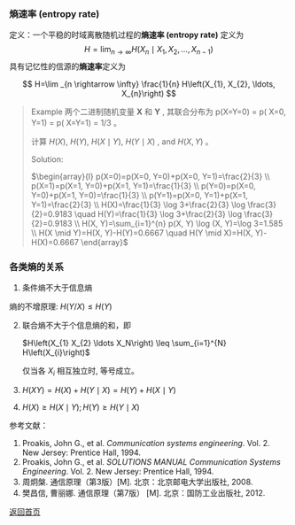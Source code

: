 ### 熵速率 (entropy rate)

定义：一个平稳的时域离散随机过程的**熵速率 (entropy rate)** 定义为
$$
H=\lim _{n \rightarrow \infty} H\left(X_{n} \mid X_{1}, X_{2}, \ldots, X_{n-1}\right)
$$
具有记忆性的信源的**熵速率**定义为

$$
H=\lim _{n \rightarrow \infty} \frac{1}{n} H\left(X_{1}, X_{2}, \ldots, X_{n}\right)
$$

> Example  两个二进制随机变量 $\mathbf{X}$  和 $\mathbf{Y}$ , 其联合分布为  p(X=Y=0) = p( X=0, Y=1) = p( X=Y=1) = 1/3 。
>
> 计算  $H(X)$,  $H(Y)$, $H(X \mid Y)$, $H(Y \mid X)$ , and  $H(X, Y)$ 。
>
> Solution:
>
> $\begin{array}{l}
> p(X=0)=p(X=0, Y=0)+p(X=0, Y=1)=\frac{2}{3} \\
> p(X=1)=p(X=1, Y=0)+p(X=1, Y=1)=\frac{1}{3} \\
> p(Y=0)=p(X=0, Y=0)+p(X=1, Y=0)=\frac{1}{3} \\
> p(Y=1)=p(X=0, Y=1)+p(X=1, Y=1)=\frac{2}{3} \\
> H(X)=\frac{1}{3} \log 3+\frac{2}{3} \log \frac{3}{2}=0.9183 \quad H(Y)=\frac{1}{3} \log 3+\frac{2}{3} \log \frac{3}{2}=0.9183 \\
> H(X, Y)=\sum_{i=1}^{n} p(X, Y) \log (X, Y)=\log 3=1.585 \\
> H(X \mid Y)=H(X, Y)-H(Y)=0.6667 \quad H(Y \mid X)=H(X, Y)-H(X)=0.6667
> \end{array}$

### 各类熵的关系

1. 条件熵不大于信息熵

  熵的不增原理: $H(Y / X) \leq H(Y)$

2. 联合熵不大于个信息熵的和，即

   $H\left(X_{1} X_{2} \ldots X_N\right) \leq \sum_{i=1}^{N} H\left(X_{i}\right)$

   仅当各 $X_{i}$ 相互独立时, 等号成立。

3. $H(X Y)=H(X)+H(Y \mid X)=H(Y)+H(X \mid Y)$

4. $H(X) \geq H(X \mid Y) ; H(Y) \geq H(Y \mid X)$



参考文献：

1. Proakis, John G., et al. *Communication systems engineering*. Vol. 2. New Jersey: Prentice Hall, 1994.
2. Proakis, John G., et al. *SOLUTIONS MANUAL Communication Systems Engineering*. Vol. 2. New Jersey: Prentice Hall, 1994.
3. 周炯槃. 通信原理（第3版）[M\]. 北京：北京邮电大学出版社, 2008.
4. 樊昌信, 曹丽娜. 通信原理（第7版） [M\]. 北京：国防工业出版社, 2012.



[返回首页](https://github.com/timerring/information-theory)